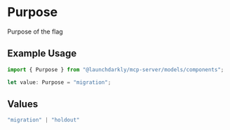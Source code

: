 # Purpose

Purpose of the flag

## Example Usage

```typescript
import { Purpose } from "@launchdarkly/mcp-server/models/components";

let value: Purpose = "migration";
```

## Values

```typescript
"migration" | "holdout"
```